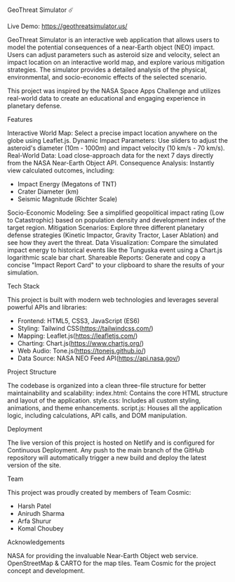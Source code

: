 
GeoThreat Simulator ☄️

Live Demo: https://geothreatsimulator.us/

GeoThreat Simulator is an interactive web application that allows users to model the potential consequences of a near-Earth object (NEO) impact. Users can adjust parameters such as asteroid size and velocity, select an impact location on an interactive world map, and explore various mitigation strategies. The simulator provides a detailed analysis of the physical, environmental, and socio-economic effects of the selected scenario.

This project was inspired by the NASA Space Apps Challenge and utilizes real-world data to create an educational and engaging experience in planetary defense.

Features

Interactive World Map: Select a precise impact location anywhere on the globe using Leaflet.js.
Dynamic Impact Parameters: Use sliders to adjust the asteroid's diameter (10m - 1000m) and impact velocity (10 km/s - 70 km/s).
Real-World Data: Load close-approach data for the next 7 days directly from the NASA Near-Earth Object API.
Consequence Analysis: Instantly view calculated outcomes, including:
   -   Impact Energy (Megatons of TNT)
   -   Crater Diameter (km)
   -   Seismic Magnitude (Richter Scale)

Socio-Economic Modeling: See a simplified geopolitical impact rating (Low to Catastrophic) based on population density and development index of the target region.
Mitigation Scenarios: Explore three different planetary defense strategies (Kinetic Impactor, Gravity Tractor, Laser Ablation) and see how they avert the threat.
Data Visualization: Compare the simulated impact energy to historical events like the Tunguska event using a Chart.js logarithmic scale bar chart.
Shareable Reports: Generate and copy a concise "Impact Report Card" to your clipboard to share the results of your simulation.

Tech Stack

This project is built with modern web technologies and leverages several powerful APIs and libraries:
- Frontend: HTML5, CSS3, JavaScript (ES6)
- Styling: Tailwind CSS(https://tailwindcss.com/)
- Mapping: Leaflet.js(https://leafletjs.com/)
- Charting: Chart.js(https://www.chartjs.org/)
- Web Audio: Tone.js(https://tonejs.github.io/)
- Data Source: NASA NEO Feed API(https://api.nasa.gov/)

Project Structure

The codebase is organized into a clean three-file structure for better maintainability and scalability:
index.html: Contains the core HTML structure and layout of the application.
style.css: Includes all custom styling, animations, and theme enhancements.
script.js: Houses all the application logic, including calculations, API calls, and DOM manipulation.

Deployment

The live version of this project is hosted on Netlify and is configured for Continuous Deployment. Any push to the main branch of the GitHub repository will automatically trigger a new build and deploy the latest version of the site.

Team

This project was proudly created by members of Team Cosmic:
- Harsh Patel
- Anirudh Sharma
- Arfa Shurur
- Komal Choubey 

Acknowledgements

NASA for providing the invaluable Near-Earth Object web service.
OpenStreetMap & CARTO for the map tiles.
Team Cosmic for the project concept and development.
